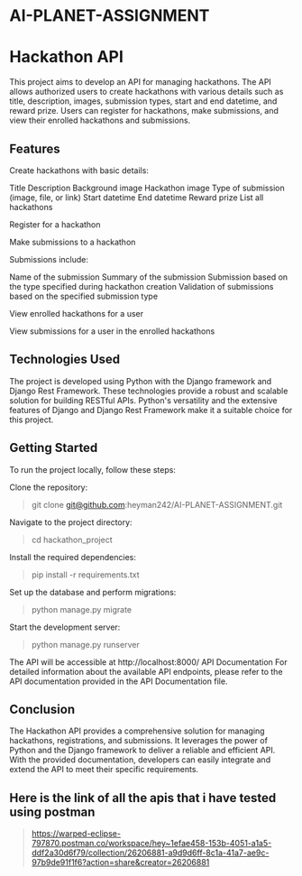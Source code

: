 # AI-PLANET-ASSIGNMENT

# Hackathon API
This project aims to develop an API for managing hackathons. The API allows authorized users to create hackathons with various details such as title, description, images, submission types, start and end datetime, and reward prize. Users can register for hackathons, make submissions, and view their enrolled hackathons and submissions.

## Features
Create hackathons with basic details:

Title
Description
Background image
Hackathon image
Type of submission (image, file, or link)
Start datetime
End datetime
Reward prize
List all hackathons

Register for a hackathon

Make submissions to a hackathon

Submissions include:

Name of the submission
Summary of the submission
Submission based on the type specified during hackathon creation
Validation of submissions based on the specified submission type

View enrolled hackathons for a user

View submissions for a user in the enrolled hackathons

## Technologies Used
The project is developed using Python with the Django framework and Django Rest Framework. These technologies provide a robust and scalable solution for building RESTful APIs. Python's versatility and the extensive features of Django and Django Rest Framework make it a suitable choice for this project.

## Getting Started
To run the project locally, follow these steps:

Clone the repository: 
> git clone git@github.com:heyman242/AI-PLANET-ASSIGNMENT.git

Navigate to the project directory:
> cd hackathon_project

Install the required dependencies:
> pip install -r requirements.txt

Set up the database and perform migrations:
> python manage.py migrate

Start the development server:
> python manage.py runserver

The API will be accessible at http://localhost:8000/
API Documentation
For detailed information about the available API endpoints, please refer to the API documentation provided in the API Documentation file.

## Conclusion
The Hackathon API provides a comprehensive solution for managing hackathons, registrations, and submissions. It leverages the power of Python and the Django framework to deliver a reliable and efficient API. With the provided documentation, developers can easily integrate and extend the API to meet their specific requirements.



## Here is the link of all the apis that i have tested using postman

> https://warped-eclipse-797870.postman.co/workspace/hey~1efae458-153b-4051-a1a5-ddf2a30d6f79/collection/26206881-a9d9d6ff-8c1a-41a7-ae9c-97b9de91f1f6?action=share&creator=26206881
